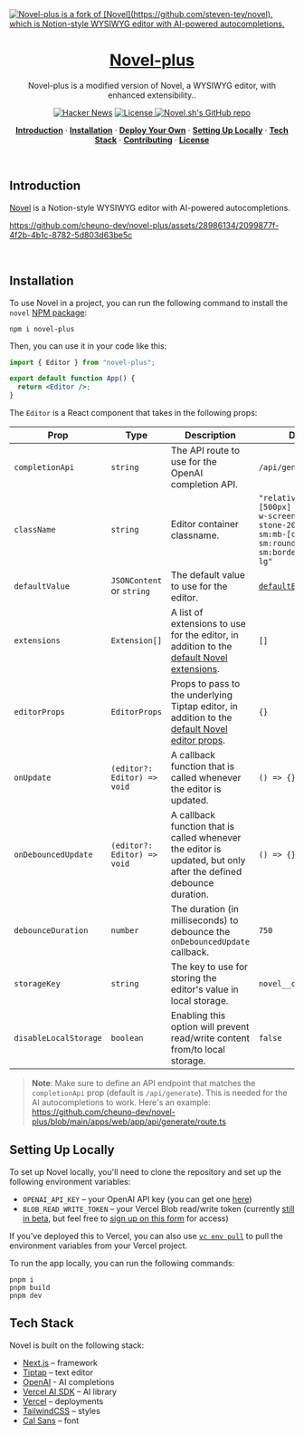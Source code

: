 <a href="https://novel.sh">
  <img alt="Novel-plus is a fork of [Novel](https://github.com/steven-tey/novel), which is Notion-style WYSIWYG editor with AI-powered autocompletions." src="https://novel.sh/opengraph-image.png">
  <h1 align="center">Novel-plus</h1>
</a>

<p align="center">
  Novel-plus is a modified version of Novel, a WYSIWYG editor, with enhanced extensibility.. 
</p>

<p align="center">
  <a href="https://news.ycombinator.com/item?id=36360789"><img src="https://img.shields.io/badge/Hacker%20News-369-%23FF6600" alt="Hacker News"></a>
  <a href="https://github.com/cheuno-dev/novel-plus/blob/main/LICENSE">
    <img src="https://img.shields.io/github/license/cheuno-dev/novel-plus?label=license&logo=github&color=f80&logoColor=fff" alt="License" />
  </a>
  <a href="https://github.com/cheuno-dev/novel-plus"><img src="https://img.shields.io/github/stars/cheuno-dev/novel-plus?style=social" alt="Novel.sh's GitHub repo"></a>
</p>

<p align="center">
  <a href="#introduction"><strong>Introduction</strong></a> ·
  <a href="#installation"><strong>Installation</strong></a> ·
  <a href="#deploy-your-own"><strong>Deploy Your Own</strong></a> ·
  <a href="#setting-up-locally"><strong>Setting Up Locally</strong></a> ·
  <a href="#tech-stack"><strong>Tech Stack</strong></a> ·
  <a href="#contributing"><strong>Contributing</strong></a> ·
  <a href="#license"><strong>License</strong></a>
</p>
<br/>

## Introduction

[Novel](https://novel.sh/) is a Notion-style WYSIWYG editor with AI-powered autocompletions.

https://github.com/cheuno-dev/novel-plus/assets/28986134/2099877f-4f2b-4b1c-8782-5d803d63be5c

<br />

## Installation

To use Novel in a project, you can run the following command to install the `novel` [NPM package](https://www.npmjs.com/package/novel):

```
npm i novel-plus
```

Then, you can use it in your code like this:

```jsx
import { Editor } from "novel-plus";

export default function App() {
  return <Editor />;
}
```

The `Editor` is a React component that takes in the following props:

| Prop                  | Type                        | Description                                                                                                                                                                                     | Default                                                                                                                             |
| --------------------- | --------------------------- | ----------------------------------------------------------------------------------------------------------------------------------------------------------------------------------------------- | ----------------------------------------------------------------------------------------------------------------------------------- |
| `completionApi`       | `string`                    | The API route to use for the OpenAI completion API.                                                                                                                                             | `/api/generate`                                                                                                                     |
| `className`           | `string`                    | Editor container classname.                                                                                                                                                                     | `"relative min-h-[500px] w-full max-w-screen-lg border-stone-200 bg-white sm:mb-[calc(20vh)] sm:rounded-lg sm:border sm:shadow-lg"` |
| `defaultValue`        | `JSONContent` or `string`   | The default value to use for the editor.                                                                                                                                                        | [`defaultEditorContent`](https://github.com/cheuno-dev/novel-plus/blob/main/packages/core/src/ui/editor/default-content.tsx)        |
| `extensions`          | `Extension[]`               | A list of extensions to use for the editor, in addition to the [default Novel extensions](https://github.com/cheuno-dev/novel-plus/blob/main/packages/core/src/ui/editor/extensions/index.tsx). | `[]`                                                                                                                                |
| `editorProps`         | `EditorProps`               | Props to pass to the underlying Tiptap editor, in addition to the [default Novel editor props](https://github.com/cheuno-dev/novel-plus/blob/main/packages/core/src/ui/editor/props.ts).        | `{}`                                                                                                                                |
| `onUpdate`            | `(editor?: Editor) => void` | A callback function that is called whenever the editor is updated.                                                                                                                              | `() => {}`                                                                                                                          |
| `onDebouncedUpdate`   | `(editor?: Editor) => void` | A callback function that is called whenever the editor is updated, but only after the defined debounce duration.                                                                                | `() => {}`                                                                                                                          |
| `debounceDuration`    | `number`                    | The duration (in milliseconds) to debounce the `onDebouncedUpdate` callback.                                                                                                                    | `750`                                                                                                                               |
| `storageKey`          | `string`                    | The key to use for storing the editor's value in local storage.                                                                                                                                 | `novel__content`                                                                                                                    |
| `disableLocalStorage` | `boolean`                   | Enabling this option will prevent read/write content from/to local storage.                                                                                                                     | `false`                                                                                                                             |

> **Note**: Make sure to define an API endpoint that matches the `completionApi` prop (default is `/api/generate`). This is needed for the AI autocompletions to work. Here's an example: https://github.com/cheuno-dev/novel-plus/blob/main/apps/web/app/api/generate/route.ts

## Setting Up Locally

To set up Novel locally, you'll need to clone the repository and set up the following environment variables:

- `OPENAI_API_KEY` – your OpenAI API key (you can get one [here](https://platform.openai.com/account/api-keys))
- `BLOB_READ_WRITE_TOKEN` – your Vercel Blob read/write token (currently [still in beta](https://vercel.com/docs/storage/vercel-blob/quickstart#quickstart), but feel free to [sign up on this form](https://vercel.fyi/blob-beta) for access)

If you've deployed this to Vercel, you can also use [`vc env pull`](https://vercel.com/docs/cli/env#exporting-development-environment-variables) to pull the environment variables from your Vercel project.

To run the app locally, you can run the following commands:

```
pnpm i
pnpm build
pnpm dev
```

## Tech Stack

Novel is built on the following stack:

- [Next.js](https://nextjs.org/) – framework
- [Tiptap](https://tiptap.dev/) – text editor
- [OpenAI](https://openai.com/) - AI completions
- [Vercel AI SDK](https://sdk.vercel.ai/docs) – AI library
- [Vercel](https://vercel.com) – deployments
- [TailwindCSS](https://tailwindcss.com/) – styles
- [Cal Sans](https://github.com/calcom/font) – font
